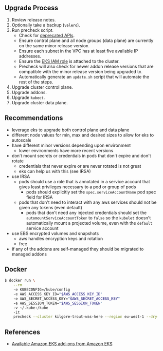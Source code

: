 ## Upgrade Process

1. Review release notes.
1. Optionally take a backup (`velero`).
1. Run precheck script.
    - Check for [deprecated APIs].
    - Ensure control plane and all node groups (data plane) are currently on the same minor release version.
    - Ensure each subnet in the VPC has at least five available IP addresses.
    - Ensure the [EKS IAM role] is attached to the cluster.
    - Precheck will also check for newer addon release versions that are compatible with the minor release version being upgraded to.
    - Automatically generate an `update.sh` script that will automate the rest of the steps.
1. Upgrade cluster control plane.
1. Upgrade addons.
1. Upgrade `kubect`.
1. Upgrade cluster data plane.

## Recommendations

- leverage eks to upgrade both control plane and data plane
- different node values for min, max and desired sizes to allow for eks to autoscale
- have different minor versions depending upon environment
    + lower environments have more recent versions
- don't mount secrets or credentials in pods that don't expire and don't rotate
    + credentials that never expire or are never rotated is not great
    + eks can help us with this (see IRSA)
- use IRSA
    + pods should use a role that is annotated in a service account that gives least privileges necessary to a pod or group of pods
        - pods should explicitly set the `spec.serviceAccountName` pod spec field for IRSA
    + pods that don't need to interact with any aws services should not be given any tokens (even default)
        - pods that don't need any injected credentials should set the `automountServiceAccountToken` to `false` so the `kubelet` doesn't automatically mount a projected volume, even with the `default` service account
- use EBS encrypted volumes and snapshots
    + aws handles encryption keys and rotation
    + free
- if any of the addons are self-managed they should be migrated to managed addons

## Docker

```bash
$ docker run \
    --rm
    -e KUBECONFIG=/kube/config
    -e AWS_ACCESS_KEY_ID="$AWS_ACCESS_KEY_ID"
    -e AWS_SECRET_ACCESS_KEY="$AWS_SECRET_ACCESS_KEY"
    -e AWS_SESSION_TOKEN="$AWS_SESSION_TOKEN"
    -v ~/.kube:/kube
    -it
    precheck --cluster kilgore-trout-was-here --region eu-west-1 --dry-run
```

## References

- [Available Amazon EKS add-ons from Amazon EKS](https://docs.aws.amazon.com/eks/latest/userguide/eks-add-ons.html#workloads-add-ons-available-eks)

[deprecated APIs]: https://github.com/doitintl/kube-no-trouble
[EKS IAM role]: https://docs.aws.amazon.com/eks/latest/userguide/service_IAM_role.html

